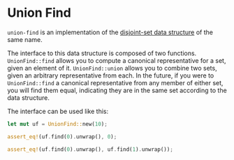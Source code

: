 # Union Find

`union-find` is an implementation of the [disjoint-set
data structure](https://en.wikipedia.org/wiki/Disjoint-set_data_structure)
of the same name.

The interface to this data structure is composed of two functions. `UnionFind::find`
allows you to compute a canonical representative for a set, given an element
of it. `UnionFind::union` allows you to combine two sets, given an arbitrary representative
from each. In the future, if you were to `UnionFind::find` a canonical representative
from any member of either set, you will find them equal, indicating they are in
the same set according to the data structure.

The interface can be used like this:

```rust
let mut uf = UnionFind::new(10);

assert_eq!(uf.find(0).unwrap(), 0);

assert_eq!(uf.find(0).unwrap(), uf.find(1).unwrap());
```
